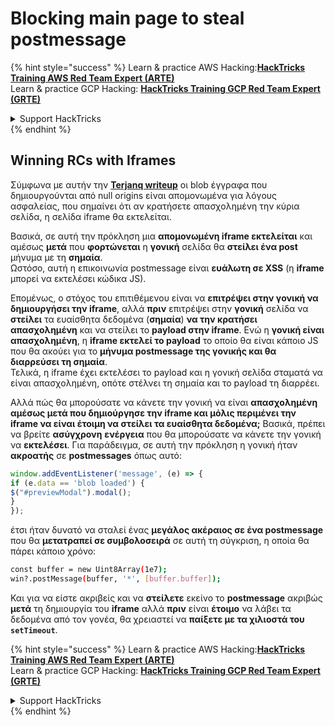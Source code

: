 # Blocking main page to steal postmessage

{% hint style="success" %}
Learn & practice AWS Hacking:<img src="/.gitbook/assets/arte.png" alt="" data-size="line">[**HackTricks Training AWS Red Team Expert (ARTE)**](https://training.hacktricks.xyz/courses/arte)<img src="/.gitbook/assets/arte.png" alt="" data-size="line">\
Learn & practice GCP Hacking: <img src="/.gitbook/assets/grte.png" alt="" data-size="line">[**HackTricks Training GCP Red Team Expert (GRTE)**<img src="/.gitbook/assets/grte.png" alt="" data-size="line">](https://training.hacktricks.xyz/courses/grte)

<details>

<summary>Support HackTricks</summary>

* Check the [**subscription plans**](https://github.com/sponsors/carlospolop)!
* **Join the** 💬 [**Discord group**](https://discord.gg/hRep4RUj7f) or the [**telegram group**](https://t.me/peass) or **follow** us on **Twitter** 🐦 [**@hacktricks\_live**](https://twitter.com/hacktricks\_live)**.**
* **Share hacking tricks by submitting PRs to the** [**HackTricks**](https://github.com/carlospolop/hacktricks) and [**HackTricks Cloud**](https://github.com/carlospolop/hacktricks-cloud) github repos.

</details>
{% endhint %}

## Winning RCs with Iframes

Σύμφωνα με αυτήν την [**Terjanq writeup**](https://gist.github.com/terjanq/7c1a71b83db5e02253c218765f96a710) οι blob έγγραφα που δημιουργούνται από null origins είναι απομονωμένα για λόγους ασφαλείας, που σημαίνει ότι αν κρατήσετε απασχολημένη την κύρια σελίδα, η σελίδα iframe θα εκτελείται.

Βασικά, σε αυτή την πρόκληση μια **απομονωμένη iframe εκτελείται** και αμέσως **μετά** που **φορτώνεται** η **γονική** σελίδα θα **στείλει ένα post** μήνυμα με τη **σημαία**.\
Ωστόσο, αυτή η επικοινωνία postmessage είναι **ευάλωτη σε XSS** (η **iframe** μπορεί να εκτελέσει κώδικα JS).

Επομένως, ο στόχος του επιτιθέμενου είναι να **επιτρέψει στην γονική να δημιουργήσει την iframe**, αλλά **πριν** επιτρέψει στην **γονική** σελίδα να **στείλει** τα ευαίσθητα δεδομένα (**σημαία**) **να την κρατήσει απασχολημένη** και να στείλει το **payload στην iframe**. Ενώ η **γονική είναι απασχολημένη**, η **iframe εκτελεί το payload** το οποίο θα είναι κάποιο JS που θα ακούει για το **μήνυμα postmessage της γονικής και θα διαρρεύσει τη σημαία**.\
Τελικά, η iframe έχει εκτελέσει το payload και η γονική σελίδα σταματά να είναι απασχολημένη, οπότε στέλνει τη σημαία και το payload τη διαρρέει.

Αλλά πώς θα μπορούσατε να κάνετε την γονική να είναι **απασχολημένη αμέσως μετά που δημιούργησε την iframe και μόλις περιμένει την iframe να είναι έτοιμη να στείλει τα ευαίσθητα δεδομένα;** Βασικά, πρέπει να βρείτε **ασύγχρονη** **ενέργεια** που θα μπορούσατε να κάνετε την γονική να **εκτελέσει**. Για παράδειγμα, σε αυτή την πρόκληση η γονική ήταν **ακροατής** σε **postmessages** όπως αυτό:
```javascript
window.addEventListener('message', (e) => {
if (e.data == 'blob loaded') {
$("#previewModal").modal();
}
});
```
έτσι ήταν δυνατό να σταλεί ένας **μεγάλος ακέραιος σε ένα postmessage** που θα **μετατραπεί σε συμβολοσειρά** σε αυτή τη σύγκριση, η οποία θα πάρει κάποιο χρόνο:
```bash
const buffer = new Uint8Array(1e7);
win?.postMessage(buffer, '*', [buffer.buffer]);
```
Και για να είστε ακριβείς και να **στείλετε** εκείνο το **postmessage** ακριβώς **μετά** τη δημιουργία του **iframe** αλλά **πριν** είναι **έτοιμο** να λάβει τα δεδομένα από τον γονέα, θα χρειαστεί να **παίξετε με τα χιλιοστά του `setTimeout`**.

{% hint style="success" %}
Learn & practice AWS Hacking:<img src="/.gitbook/assets/arte.png" alt="" data-size="line">[**HackTricks Training AWS Red Team Expert (ARTE)**](https://training.hacktricks.xyz/courses/arte)<img src="/.gitbook/assets/arte.png" alt="" data-size="line">\
Learn & practice GCP Hacking: <img src="/.gitbook/assets/grte.png" alt="" data-size="line">[**HackTricks Training GCP Red Team Expert (GRTE)**<img src="/.gitbook/assets/grte.png" alt="" data-size="line">](https://training.hacktricks.xyz/courses/grte)

<details>

<summary>Support HackTricks</summary>

* Check the [**subscription plans**](https://github.com/sponsors/carlospolop)!
* **Join the** 💬 [**Discord group**](https://discord.gg/hRep4RUj7f) or the [**telegram group**](https://t.me/peass) or **follow** us on **Twitter** 🐦 [**@hacktricks\_live**](https://twitter.com/hacktricks\_live)**.**
* **Share hacking tricks by submitting PRs to the** [**HackTricks**](https://github.com/carlospolop/hacktricks) and [**HackTricks Cloud**](https://github.com/carlospolop/hacktricks-cloud) github repos.

</details>
{% endhint %}
